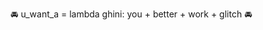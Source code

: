 🚘 u_want_a = lambda ghini: you + better + work + glitch 🚘

<!---
krkode/krkode is a ✨ special ✨ repository because its `README.md` (this file) appears on your GitHub profile.
You can click the Preview link to take a look at your changes.
--->
